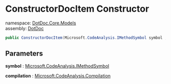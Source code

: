 ﻿# ConstructorDocItem Constructor

namespace: [DotDoc\.Core\.Models](../../DotDoc.Core.Models.md)<br />
assembly: [DotDoc](../../../DotDoc.md)



```csharp
public ConstructorDocItem(Microsoft.CodeAnalysis.IMethodSymbol symbol ,Microsoft.CodeAnalysis.Compilation compilation);
```

## Parameters

__symbol__ : [Microsoft\.CodeAnalysis\.IMethodSymbol](https://docs.microsoft.com/ja-jp/dotnet/api/Microsoft.CodeAnalysis.IMethodSymbol)



__compilation__ : [Microsoft\.CodeAnalysis\.Compilation](https://docs.microsoft.com/ja-jp/dotnet/api/Microsoft.CodeAnalysis.Compilation)



